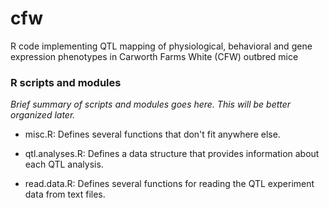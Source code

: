 # cfw

R code implementing QTL mapping of physiological, behavioral and gene expression phenotypes in Carworth Farms White (CFW) outbred mice

### R scripts and modules

*Brief summary of scripts and modules goes here. This will be better
organized later.*

+ misc.R: Defines several functions that don't fit anywhere else.

+ qtl.analyses.R: Defines a data structure that provides information
about each QTL analysis.

+ read.data.R: Defines several functions for reading the QTL
experiment data from text files.
